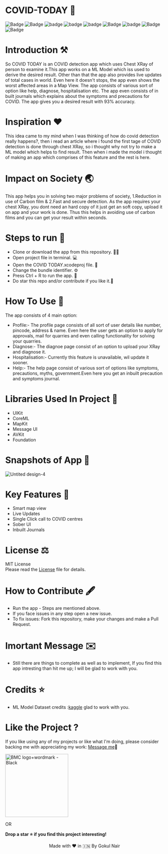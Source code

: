 # COVID-TODAY 🦠

![Badge](https://img.shields.io/badge/License-MIT-yellow) 
![Badge](https://img.shields.io/badge/Xcode-12.01-green)
![badge](https://img.shields.io/badge/Swift-5.0-red)
![badge](https://img.shields.io/badge/iOS-14-blue)
![badge](https://img.shields.io/badge/Platfrom-iOS-orange)
![Badge](https://img.shields.io/badge/COVID-Detection-yellowgreen)
![badge](https://img.shields.io/badge/COVID-LiveUpdates-red)
![Badge](https://img.shields.io/badge/COVID-Today-yellowGreen)
![Badge](https://img.shields.io/badge/COVID-Precautions-yellow) 

# Introduction ⚒  
So COVID TODAY is an COVID detection app which uses Chest XRay of person to examine it.This app works on a ML Model which iss used to derive the desired result. Other than
that the app also provides live updates of total cases in world. Even here it doesn't stops, the app even shows the worst affected areas in a Map View. The app consists of various sort of option like help, diagnose, hospitalisation etc. The app even consists of in built journals which explains about the symptoms and precautions for COVID.
The app gives you a desired result with 93% accuracy.

# Inspiration ❤️
This idea came to my mind when I was thinking of how do covid detection really happens?, then i read an article where i found the first tage of COVID detection is done through
chest XRay, so i thought why not try to make a ML model which helps to find result. Then when i made the model i thought of making an app which comprises of this feature and the rest
is here.

# Impact on Society 🌏
This app helps you in solving two major problems of society, 1.Reduction in use of Carbon film & 2.Fast and secure detection. As the app requires your chest XRay, you dont
need an hard copy of it just get an soft copy, upload it on app and your work is done. Thus this helps in avoiding use of carbon films and you can get your result within
seconds.

# Steps to run 📲

* Clone or download the app from this repository. 👩‍💻
* Open project file in terminal. 💻
* Open the COVID TODAY.xcodeproj file. 💾
* Change the bundle identifier. ⚙️
* Press Ctrl + R to run the app. 📲
* Do star this repo and/or contribute if you like it.🙂 

# How To Use 🛑 
The app consists of 4 main option:
  * Profile:- 
  The profile page consists of all sort of user details like number, pincode, address & name. Even here the user gets an option to apply for approvals, mail for quarries and even
  calling functionality for solving your quarries.
  * Diagnose:-
  The diagnoe page consist of an option to upload your XRay and diagnose it.
  * Hospitalisation:-
  Currently this feature is unavailable, wil update it sooner.
  * Help:-
  The help page consist of various sort of options like symptoms, precautions, myths, government.Even here you get an inbuilt precaution and symptoms journal.

# Libraries Used In Project 📒 

* UIKit <br>
* CoreML
* MapKit
* Message UI
* AVKit 
* Foundation

# Snapshots of App 📸

![Untited design-4](https://user-images.githubusercontent.com/56252259/94921826-ac96ab80-04d6-11eb-8824-6507b32c47c9.png)

# Key Features 🔐
* Smart map view
* Live Updates
* Single Click call to COVID centres
* Sober UI
* Inbuilt Journals

# License ⚖️  

MIT License<br> Please read the [License](https://github.com/gokulnair2001/COVID-TODAY/blob/Master/LICENSE) file for details.

# How to Contribute 🖋 

* Run the app - Steps are mentioned above.
* If you face issues in any step open a new issue.
* To fix issues: Fork this repository, make your changes and make a Pull Request. 

# Imortant Message ✉️

* Still there are things to complete as well as to implement, If you find this app intresting than hit me up; I will be
glad to work with you.

# Credits ⭐️
* ML Model Dataset credits :[kaggle](https://www.kaggle.com/datasets) 
glad to work with you.

# Like the Project ?
If you like using any of my projects or like what I'm doing, please consider backing me with appreciating my work: [Message me](https://www.linkedin.com/in/gokul-r-nair/)🥰

[<img width="200" alt="BMC logo+wordmark - Black" src="https://cdn.buymeacoffee.com/buttons/v2/default-red.png">](https://www.buymeacoffee.com/gokulnair)

OR

**Drop a star ⭐ if you find this project interesting!**

<p align="center" width="100%">
   Made with ❤️ in 🇮🇳 By Gokul Nair   
</p>
